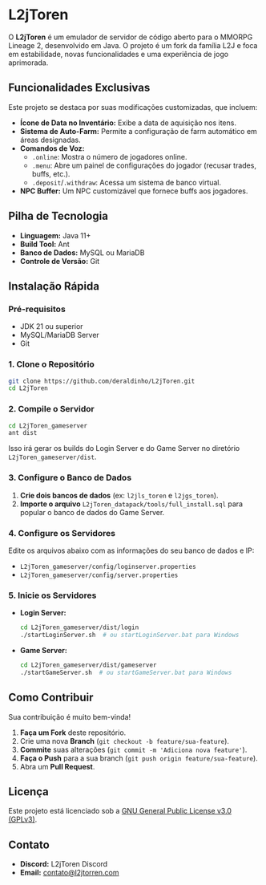 # L2jToren

O **L2jToren** é um emulador de servidor de código aberto para o MMORPG Lineage 2, desenvolvido em Java. O projeto é um fork da família L2J e foca em estabilidade, novas funcionalidades e uma experiência de jogo aprimorada.

## Funcionalidades Exclusivas

Este projeto se destaca por suas modificações customizadas, que incluem:

- **Ícone de Data no Inventário:** Exibe a data de aquisição nos itens.
- **Sistema de Auto-Farm:** Permite a configuração de farm automático em áreas designadas.
- **Comandos de Voz:**
  - `.online`: Mostra o número de jogadores online.
  - `.menu`: Abre um painel de configurações do jogador (recusar trades, buffs, etc.).
  - `.deposit`/`.withdraw`: Acessa um sistema de banco virtual.
- **NPC Buffer:** Um NPC customizável que fornece buffs aos jogadores.

## Pilha de Tecnologia

- **Linguagem:** Java 11+
- **Build Tool:** Ant
- **Banco de Dados:** MySQL ou MariaDB
- **Controle de Versão:** Git

## Instalação Rápida

### Pré-requisitos

- JDK 21 ou superior
- MySQL/MariaDB Server
- Git

### 1. Clone o Repositório

```bash
git clone https://github.com/deraldinho/L2jToren.git
cd L2jToren
```

### 2. Compile o Servidor

```bash
cd L2jToren_gameserver
ant dist
```

Isso irá gerar os builds do Login Server e do Game Server no diretório `L2jToren_gameserver/dist`.

### 3. Configure o Banco de Dados

1. **Crie dois bancos de dados** (ex: `l2jls_toren` e `l2jgs_toren`).
2. **Importe o arquivo** `L2jToren_datapack/tools/full_install.sql` para popular o banco de dados do Game Server.

### 4. Configure os Servidores

Edite os arquivos abaixo com as informações do seu banco de dados e IP:

- `L2jToren_gameserver/config/loginserver.properties`
- `L2jToren_gameserver/config/server.properties`

### 5. Inicie os Servidores

- **Login Server:**

  ```bash
  cd L2jToren_gameserver/dist/login
  ./startLoginServer.sh  # ou startLoginServer.bat para Windows
  ```

- **Game Server:**

  ```bash
  cd L2jToren_gameserver/dist/gameserver
  ./startGameServer.sh  # ou startGameServer.bat para Windows
  ```

## Como Contribuir

Sua contribuição é muito bem-vinda!

1. **Faça um Fork** deste repositório.
2. Crie uma nova **Branch** (`git checkout -b feature/sua-feature`).
3. **Commite** suas alterações (`git commit -m 'Adiciona nova feature'`).
4. **Faça o Push** para a sua branch (`git push origin feature/sua-feature`).
5. Abra um **Pull Request**.

## Licença

Este projeto está licenciado sob a [GNU General Public License v3.0 (GPLv3)](https://www.gnu.org/licenses/gpl-3.0.en.html).

## Contato

- **Discord:** L2jToren Discord
- **Email:** [contato@l2jtorren.com](mailto:contato@l2jtorren.com)